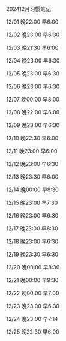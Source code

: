 

202412月习惯笔记



12/01     晚22:00    早6:00

12/02      晚23:00    早6:30

12/03      晚21:30    早6:00

12/04      晚23:00    早6:30

12/05      晚23:00    早6:30

12/06     晚23:00    早6:30   

12/07      晚00:00    早8:00  

12/08      晚22:00   早6:00

12/09      晚23:00   早6:30

12/10	  晚22:30   早6:00

12/11     晚23:00    早6:00

12/12     晚23:00    早6:30

12/13     晚23:30    早6:00

12/14     晚00:00    早8:30

12/15     晚23:00    早7:30

12/16     晚23:00    早6:30

12/17    晚23:00     早6:30

12/18    晚23:00     早6:30

12/19   晚23:30     早6:30

12/20   晚00:00     早8:30

12/21   晚00:00     早9:30

12/22   晚00:00     早7:00

12/23   晚23:00     早6:30

12/24   晚23:00     早7:14

12/25   晚22:30     早6:00